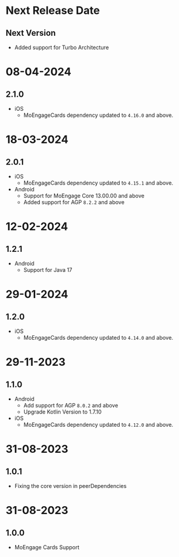 # Next Release Date

## Next Version
- Added support for Turbo Architecture
    
# 08-04-2024

## 2.1.0
- iOS
    - MoEngageCards dependency updated to `4.16.0` and above.

# 18-03-2024

## 2.0.1
- iOS
    - MoEngageCards dependency updated to `4.15.1` and above.
- Android
    - Support for MoEngage Core 13.00.00 and above
    - Added support for AGP `8.2.2` and above
    
# 12-02-2024

## 1.2.1
- Android
    - Support for Java 17

# 29-01-2024

## 1.2.0
- iOS
    - MoEngageCards dependency updated to `4.14.0` and above.

# 29-11-2023 

## 1.1.0
- Android
    - Add support for AGP `8.0.2` and above
    - Upgrade Kotlin Version to 1.7.10
- iOS
    - MoEngageCards dependency updated to `4.12.0` and above.

# 31-08-2023

## 1.0.1
- Fixing the core version in peerDependencies

# 31-08-2023

## 1.0.0
- MoEngage Cards Support
